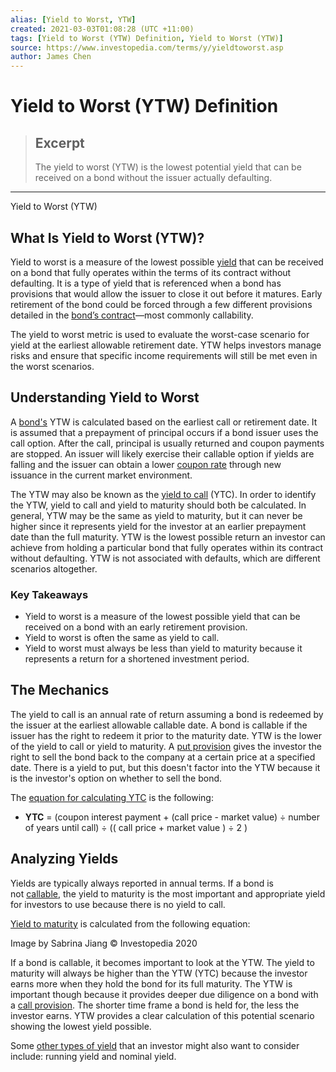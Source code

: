 ```yaml
---
alias: [Yield to Worst, YTW]
created: 2021-03-03T01:08:28 (UTC +11:00)
tags: [Yield to Worst (YTW) Definition, Yield to Worst (YTW)]
source: https://www.investopedia.com/terms/y/yieldtoworst.asp
author: James Chen
---
```


# Yield to Worst (YTW) Definition

> ## Excerpt
> The yield to worst (YTW) is the lowest potential yield that can be received on a bond without the issuer actually defaulting.

---

Yield to Worst (YTW)
## What Is Yield to Worst (YTW)?

Yield to worst is a measure of the lowest possible [yield](https://www.investopedia.com/terms/y/yield.asp) that can be received on a bond that fully operates within the terms of its contract without defaulting. It is a type of yield that is referenced when a bond has provisions that would allow the issuer to close it out before it matures. Early retirement of the bond could be forced through a few different provisions detailed in the [bond’s contract](https://www.investopedia.com/articles/bonds/07/price_yield.asp)—most commonly callability.

The yield to worst metric is used to evaluate the worst-case scenario for yield at the earliest allowable retirement date. YTW helps investors manage risks and ensure that specific income requirements will still be met even in the worst scenarios.

## Understanding Yield to Worst

A [bond's](https://www.investopedia.com/terms/b/bond.asp) YTW is calculated based on the earliest call or retirement date. It is assumed that a prepayment of principal occurs if a bond issuer uses the call option. After the call, principal is usually returned and coupon payments are stopped. An issuer will likely exercise their callable option if yields are falling and the issuer can obtain a lower [coupon rate](https://www.investopedia.com/terms/c/coupon-rate.asp) through new issuance in the current market environment.

The YTW may also be known as the [yield to call](https://www.investopedia.com/terms/y/yieldtocall.asp) (YTC). In order to identify the YTW, yield to call and yield to maturity should both be calculated. In general, YTW may be the same as yield to maturity, but it can never be higher since it represents yield for the investor at an earlier prepayment date than the full maturity. YTW is the lowest possible return an investor can achieve from holding a particular bond that fully operates within its contract without defaulting. YTW is not associated with defaults, which are different scenarios altogether.

### Key Takeaways

-   Yield to worst is a measure of the lowest possible yield that can be received on a bond with an early retirement provision.
-   Yield to worst is often the same as yield to call.
-   Yield to worst must always be less than yield to maturity because it represents a return for a shortened investment period.

## The Mechanics

The yield to call is an annual rate of return assuming a bond is redeemed by the issuer at the earliest allowable callable date. A bond is callable if the issuer has the right to redeem it prior to the maturity date. YTW is the lower of the yield to call or yield to maturity. A [put provision](https://www.investopedia.com/terms/p/put-provision.asp) gives the investor the right to sell the bond back to the company at a certain price at a specified date. There is a yield to put, but this doesn't factor into the YTW because it is the investor's option on whether to sell the bond.

The [equation for calculating YTC](https://www.thebalance.com/the-difference-between-yield-to-call-and-yield-to-worst-417079) is the following:

-   **YTC** = (coupon interest payment + (call price - market value) ÷ number of years until call) ÷ (( call price + market value ) ÷ 2 )

## Analyzing Yields

Yields are typically always reported in annual terms. If a bond is not [callable](https://www.investopedia.com/terms/c/callablebond.asp), the yield to maturity is the most important and appropriate yield for investors to use because there is no yield to call.

[Yield to maturity](https://corporatefinanceinstitute.com/resources/knowledge/finance/yield-to-maturity-ytm/) is calculated from the following equation:

Image by Sabrina Jiang © Investopedia 2020

If a bond is callable, it becomes important to look at the YTW. The yield to maturity will always be higher than the YTW (YTC) because the investor earns more when they hold the bond for its full maturity. The YTW is important though because it provides deeper due diligence on a bond with a [call provision](https://www.investopedia.com/terms/c/callprovision.asp). The shorter time frame a bond is held for, the less the investor earns. YTW provides a clear calculation of this potential scenario showing the lowest yield possible.

Some [other types of yield](https://www.investopedia.com/articles/investing/022516/understanding-different-types-bond-yields.asp) that an investor might also want to consider include: running yield and nominal yield.
